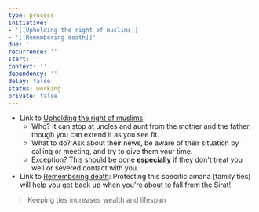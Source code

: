 ```yaml
---
type: process
initiative:
- '[[Upholding the right of muslims]]'
- '[[Remembering death]]'
due: ''
recurrence: ''
start: ''
context: ''
dependency: ''
delay: false
status: working
private: false
---
```


* Link to [Upholding the right of muslims](docs/sidebar1/Initiatives/worship/Upholding%20the%20right%20of%20muslims.md):
	* Who? It can stop at uncles and aunt from the mother and the father, though you can extend it as you see fit.
	* What to do? Ask about their news, be aware of their situation by calling or meeting, and try to give them your time.
	* Exception? This should be done **especially** if they don't treat you well or severed contact with you.
* Link to [Remembering death](docs/sidebar1/Initiatives/good%20traits/Remembering%20death.md): Protecting this specific amana (family ties) will help you get back up when you're about to fall from the Sirat!

> Keeping ties increases wealth and lifespan
